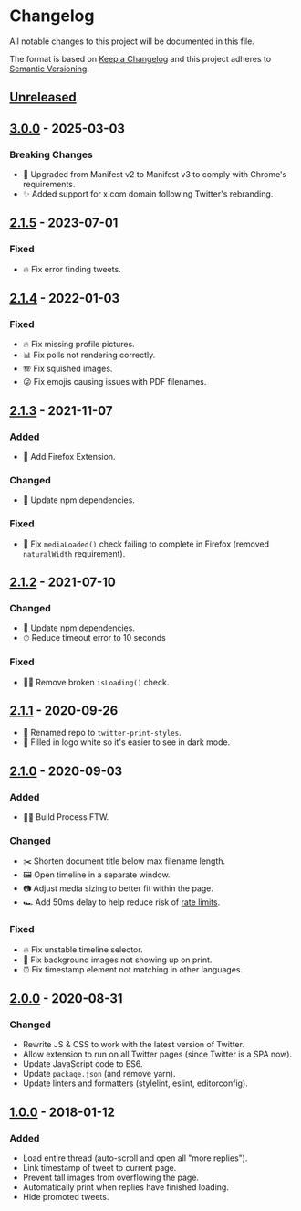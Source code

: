# Changelog

All notable changes to this project will be documented in this file.

The format is based on [Keep a Changelog](https://keepachangelog.com/en/1.0.0/)
and this project adheres to [Semantic Versioning](https://semver.org/spec/v2.0.0.html).

## [Unreleased]

## [3.0.0] - 2025-03-03

### Breaking Changes

- 🔄 Upgraded from Manifest v2 to Manifest v3 to comply with Chrome's requirements.
- ✨ Added support for x.com domain following Twitter's rebranding.

## [2.1.5] - 2023-07-01

### Fixed

- 🔥 Fix error finding tweets.

## [2.1.4] - 2022-01-03

### Fixed

- 🔥 Fix missing profile pictures.
- 📊 Fix polls not rendering correctly.
- 🪗 Fix squished images.
- 😜 Fix emojis causing issues with PDF filenames.

## [2.1.3] - 2021-11-07

### Added

- 🦊 Add Firefox Extension.

### Changed

- 🤖 Update npm dependencies.

### Fixed

- 📐 Fix `mediaLoaded()` check failing to complete in Firefox (removed `naturalWidth` requirement).

## [2.1.2] - 2021-07-10

### Changed

- 🤖 Update npm dependencies.
- ⏱ Reduce timeout error to 10 seconds

### Fixed

- 🙅‍♂️ Remove broken `isLoading()` check.

## [2.1.1] - 2020-09-26

- 📛 Renamed repo to `twitter-print-styles`.
- 🌚 Filled in logo white so it's easier to see in dark mode.

## [2.1.0] - 2020-09-03

### Added

- 👷‍♂️ Build Process FTW.

### Changed

- ✂️ Shorten document title below max filename length.
- 🖼 Open timeline in a separate window.
- 📷 Adjust media sizing to better fit within the page.
- 🏎 Add 50ms delay to help reduce risk of [rate limits](https://developer.twitter.com/en/docs/twitter-api/rate-limits).

### Fixed

- 🔥 Fix unstable timeline selector.
- 🙈 Fix background images not showing up on print.
- ⏰ Fix timestamp element not matching in other languages.

## [2.0.0] - 2020-08-31

### Changed

- Rewrite JS & CSS to work with the latest version of Twitter.
- Allow extension to run on all Twitter pages (since Twitter is a SPA now).
- Update JavaScript code to ES6.
- Update `package.json` (and remove yarn).
- Update linters and formatters (stylelint, eslint, editorconfig).

## [1.0.0] - 2018-01-12

### Added

- Load entire thread (auto-scroll and open all "more replies").
- Link timestamp of tweet to current page.
- Prevent tall images from overflowing the page.
- Automatically print when replies have finished loading.
- Hide promoted tweets.

[Unreleased]: https://github.com/tannerhodges/twitter-print-styles/compare/v3.0.0...HEAD
[3.0.0]: https://github.com/tannerhodges/twitter-print-styles/compare/v2.1.5...v3.0.0
[2.1.5]: https://github.com/tannerhodges/twitter-print-styles/compare/v2.1.4...v2.1.5
[2.1.4]: https://github.com/tannerhodges/twitter-print-styles/compare/v2.1.3...v2.1.4
[2.1.3]: https://github.com/tannerhodges/twitter-print-styles/compare/v2.1.2...v2.1.3
[2.1.2]: https://github.com/tannerhodges/twitter-print-styles/compare/v2.1.1...v2.1.2
[2.1.1]: https://github.com/tannerhodges/twitter-print-styles/compare/v2.1.0...v2.1.1
[2.1.0]: https://github.com/tannerhodges/twitter-print-styles/compare/v2.0.0...v2.1.0
[2.0.0]: https://github.com/tannerhodges/twitter-print-styles/compare/v1.0.0...v2.0.0
[1.0.0]: https://github.com/tannerhodges/twitter-print-styles/releases/tag/v1.0.0

